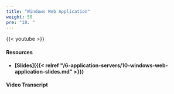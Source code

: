 ```yaml
---
title: "Windows Web Application"
weight: 50
pre: "10. "
---
```


{{< youtube  >}}

#### Resources

* **[Slides]({{< relref "/6-application-servers/10-windows-web-application-slides.md" >}})**

#### Video Transcript
